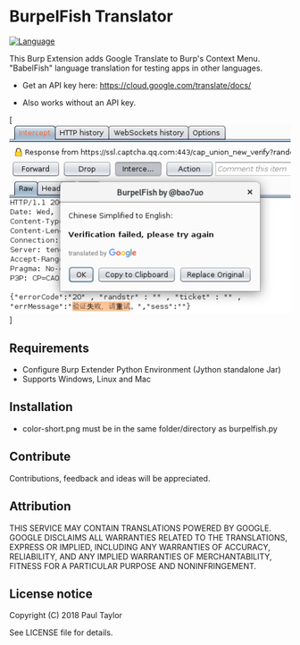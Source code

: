 # BurpelFish Translator
[![Language](https://img.shields.io/badge/Lang-Python-blue.svg)](https://www.python.org)

This Burp Extension adds Google Translate to Burp's Context Menu. "BabelFish" language translation for testing apps in other languages.

- Get an API key here: https://cloud.google.com/translate/docs/

- Also works without an API key.

[![Screenshot](burpelfish_screenshot.png)]

## Requirements
- Configure Burp Extender Python Environment (Jython standalone Jar)
- Supports Windows, Linux and Mac

## Installation
- color-short.png must be in the same folder/directory as burpelfish.py

## Contribute
Contributions, feedback and ideas will be appreciated.

## Attribution
THIS SERVICE MAY CONTAIN TRANSLATIONS POWERED BY GOOGLE. GOOGLE DISCLAIMS ALL WARRANTIES RELATED TO THE TRANSLATIONS, EXPRESS OR IMPLIED, INCLUDING ANY WARRANTIES OF ACCURACY, RELIABILITY, AND ANY IMPLIED WARRANTIES OF MERCHANTABILITY, FITNESS FOR A PARTICULAR PURPOSE AND NONINFRINGEMENT.

## License notice
Copyright (C) 2018 Paul Taylor

See LICENSE file for details.
